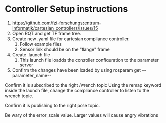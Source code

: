 # Controller Setup instructions
1. https://github.com/fzi-forschungszentrum-informatik/cartesian_controllers/issues/15
2. Open RQT and get TF frame tree. 
3. Create new .yaml file for cartesian compliance controller. 
   1. Follow example files
   2. Sensor link should be on the "flange" frame
4. Create .launch file
   1. This launch file loadds the controller configuration to the parameter server  
5. Confirm the changes have been loaded by using rosparam get --parameter_name--



Confirm it is subscribed to the right /wrench topic
Using the remap keyword inside the launch file, change the compliance controller to listen to the wrench topic.


Confirm it is publishing to the right pose topic. 

Be wary of the error_scale value. Larger values will cause angry vibrations


